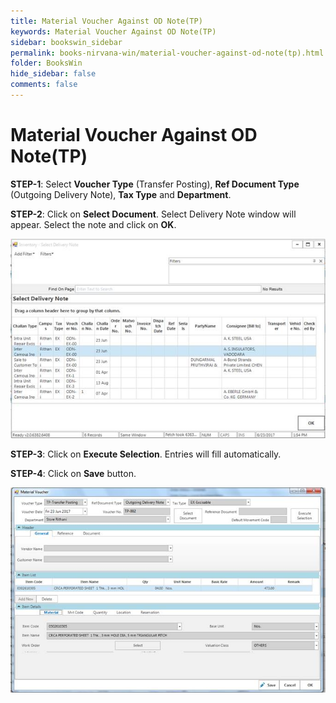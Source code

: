 ```yaml
---
title: Material Voucher Against OD Note(TP)
keywords: Material Voucher Against OD Note(TP)
sidebar: bookswin_sidebar
permalink: books-nirvana-win/material-voucher-against-od-note(tp).html
folder: BooksWin
hide_sidebar: false
comments: false
---
```


# Material Voucher Against OD Note(TP)

**STEP-1**: Select **Voucher Type** (Transfer Posting), **Ref Document Type** (Outgoing Delivery Note), **Tax Type** and **Department**.

**STEP-2**: Click on **Select Document**. Select Delivery Note window will appear. Select the note and click on **OK**.

![](/images/odtp-create.jpg)

**STEP-3**: Click on **Execute Selection**. Entries will fill automatically.

**STEP-4**: Click on **Save** button.

![](/images/odtp-create-save.jpg)
